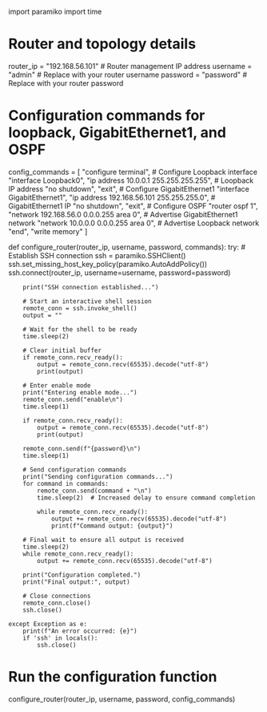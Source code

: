 import paramiko
import time

# Router and topology details
router_ip = "192.168.56.101"  # Router management IP address
username = "admin"            # Replace with your router username
password = "password"         # Replace with your router password

# Configuration commands for loopback, GigabitEthernet1, and OSPF
config_commands = [
    "configure terminal",
    # Configure Loopback interface
    "interface Loopback0",
    "ip address 10.0.0.1 255.255.255.255",  # Loopback IP address
    "no shutdown",
    "exit",
    # Configure GigabitEthernet1
    "interface GigabitEthernet1",
    "ip address 192.168.56.101 255.255.255.0",  # GigabitEthernet1 IP
    "no shutdown",
    "exit",
    # Configure OSPF
    "router ospf 1",
    "network 192.168.56.0 0.0.0.255 area 0",  # Advertise GigabitEthernet1 network
    "network 10.0.0.0 0.0.0.255 area 0",      # Advertise Loopback network
    "end",
    "write memory"
]

def configure_router(router_ip, username, password, commands):
    try:
        # Establish SSH connection
        ssh = paramiko.SSHClient()
        ssh.set_missing_host_key_policy(paramiko.AutoAddPolicy())
        ssh.connect(router_ip, username=username, password=password)
        
        print("SSH connection established...")
        
        # Start an interactive shell session
        remote_conn = ssh.invoke_shell()
        output = ""
        
        # Wait for the shell to be ready
        time.sleep(2)
        
        # Clear initial buffer
        if remote_conn.recv_ready():
            output = remote_conn.recv(65535).decode("utf-8")
            print(output)

        # Enter enable mode
        print("Entering enable mode...")
        remote_conn.send("enable\n")
        time.sleep(1)
        
        if remote_conn.recv_ready():
            output = remote_conn.recv(65535).decode("utf-8")
            print(output)
            
        remote_conn.send(f"{password}\n")
        time.sleep(1)
        
        # Send configuration commands
        print("Sending configuration commands...")
        for command in commands:
            remote_conn.send(command + "\n")
            time.sleep(2)  # Increased delay to ensure command completion
            
            while remote_conn.recv_ready():
                output += remote_conn.recv(65535).decode("utf-8")
                print(f"Command output: {output}")
                
        # Final wait to ensure all output is received
        time.sleep(2)
        while remote_conn.recv_ready():
            output += remote_conn.recv(65535).decode("utf-8")
        
        print("Configuration completed.")
        print("Final output:", output)
        
        # Close connections
        remote_conn.close()
        ssh.close()
        
    except Exception as e:
        print(f"An error occurred: {e}")
        if 'ssh' in locals():
            ssh.close()

# Run the configuration function
configure_router(router_ip, username, password, config_commands)
